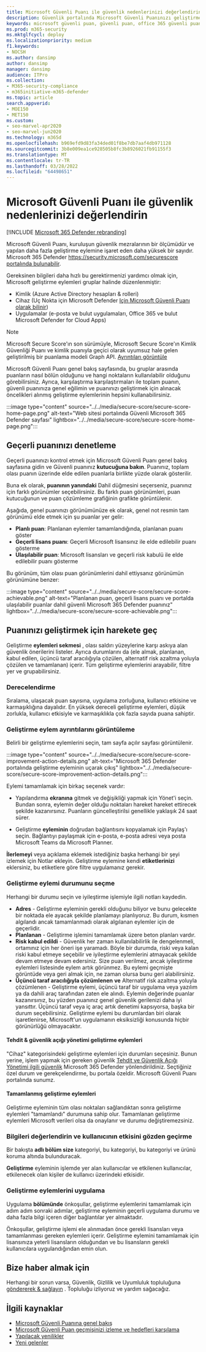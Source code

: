 ```yaml
---
title: Microsoft Güvenli Puanı ile güvenlik nedenlerinizi değerlendirin
description: Güvenlik portalında Microsoft Güvenli Puanınızı geliştirmek için nasıl Microsoft 365 Defender açıklar.
keywords: microsoft güvenli puan, güvenli puan, office 365 güvenli puanı, microsoft güvenlik puanı, Microsoft 365 Defender portalı, geliştirme eylemleri
ms.prod: m365-security
ms.mktglfcycl: deploy
ms.localizationpriority: medium
f1.keywords:
- NOCSH
ms.author: dansimp
author: dansimp
manager: dansimp
audience: ITPro
ms.collection:
- M365-security-compliance
- m365initiative-m365-defender
ms.topic: article
search.appverid:
- MOE150
- MET150
ms.custom:
- seo-marvel-apr2020
- seo-marvel-jun2020
ms.technology: m365d
ms.openlocfilehash: b969efd9d83fa34ded01f8be7db7aaf4db971128
ms.sourcegitcommit: 3b8e009ea1ce928505b8fc3b8926021fb91155f3
ms.translationtype: MT
ms.contentlocale: tr-TR
ms.lasthandoff: 03/28/2022
ms.locfileid: "64498651"
---
```

# <a name="assess-your-security-posture-with-microsoft-secure-score"></a>Microsoft Güvenli Puanı ile güvenlik nedenlerinizi değerlendirin

[!INCLUDE [Microsoft 365 Defender rebranding](../includes/microsoft-defender.md)]

Microsoft Güvenli Puanı, kuruluşun güvenlik mezralarının bir ölçümüdür ve yapılan daha fazla geliştirme eylemine işaret eden daha yüksek bir sayıdır. Microsoft 365 Defender https://security.microsoft.com/securescore [portalında bulunabilir](microsoft-365-defender.md).

Gereksinen bilgileri daha hızlı bu gerektirmenizi yardımcı olmak için, Microsoft geliştirme eylemleri gruplar halinde düzenlenmiştir:

- Kimlik (Azure Active Directory hesapları & rolleri)
- Cihaz (Uç Nokta için Microsoft Defender [Için Microsoft Güvenli Puanı olarak bilinir](/windows/security/threat-protection/microsoft-defender-atp/tvm-microsoft-secure-score-devices))
- Uygulamalar (e-posta ve bulut uygulamaları, Office 365 ve bulut Microsoft Defender for Cloud Apps)

>[!NOTE]
>Microsoft Secure Score'ın son sürümüyle, Microsoft Secure Score'ın Kimlik Güvenliği Puanı ve kimlik puanıyla geçici olarak uyumsuz hale gelen geliştirilmiş bir puanlama modeli Graph API. [Ayrıntıları görüntüle](microsoft-secure-score-whats-new.md)

Microsoft Güvenli Puanı genel bakış sayfasında, bu gruplar arasında puanların nasıl bölün olduğunu ve hangi noktaların kullanılabilir olduğunu görebilirsiniz. Ayrıca, karşılaştırma karşılaştırmaları ile toplam puanın, güvenli puanınıza genel eğilimin ve puanınızı geliştirmek için alınacak öncelikleri alınmış geliştirme eylemlerinin hepsini kullanabilirsiniz.

:::image type="content" source="../../media/secure-score/secure-score-home-page.png" alt-text="Web sitesi portalında Güvenli Microsoft 365 Defender sayfası" lightbox="../../media/secure-score/secure-score-home-page.png":::

## <a name="check-your-current-score"></a>Geçerli puanınızı denetleme

Geçerli puanınızı kontrol etmek için Microsoft Güvenli Puanı genel bakış sayfasına gidin ve Güvenli puanınız **kutucuğuna bakın**. Puanınız, toplam olası puanın üzerinde elde edilen puanlarla birlikte yüzde olarak gösterilir.

Buna ek olarak, **puanının yanındaki** Dahil düğmesini seçerseniz, puanınız için farklı görünümler seçebilirsiniz. Bu farklı puan görünümleri, puan kutucuğunun ve puan çözümleme grafiğinin grafikte görüntülenir.

Aşağıda, genel puanınızı görünümünüze ek olarak, genel not resmin tam görünümü elde etmek için şu puanlar yer gelir:

- **Planlı puan**: Planlanan eylemler tamamlandığında, planlanan puanı göster
- **Geçerli lisans puanı**: Geçerli Microsoft lisansınız ile elde edilebilir puanı gösterme
- **Ulaşılabilir puan**: Microsoft lisansları ve geçerli risk kabulü ile elde edilebilir puanı gösterme

Bu görünüm, tüm olası puan görünümlerini dahil ettiysanız görünümün görünümüne benzer:

:::image type="content" source="../../media/secure-score/secure-score-achievable.png" alt-text="Planlanan puan, geçerli lisans puanı ve portalda ulaşılabilir puanlar dahil güvenli Microsoft 365 Defender puanınız" lightbox="../../media/secure-score/secure-score-achievable.png":::

## <a name="take-action-to-improve-your-score"></a>Puanınızı geliştirmek için harekete geç

Geliştirme **eylemleri sekmesi** , olası saldırı yüzeylerine karşı askıya alan güvenlik önerilerini listeler. Ayrıca durumlarını da (ele almak, planlanan, kabul edilen, üçüncü taraf aracılığıyla çözülen, alternatif risk azaltma yoluyla çözülen ve tamamlanan) içerir. Tüm geliştirme eylemlerini arayabilir, filtre yer ve grupabilirsiniz.  

### <a name="ranking"></a>Derecelendirme

Sıralama, ulaşacak puan sayısına, uygulama zorluğuna, kullanıcı etkisine ve karmaşıklığına dayalıdır. En yüksek dereceli geliştirme eylemleri, düşük zorlukla, kullanıcı etkisiyle ve karmaşıklıkla çok fazla sayıda puana sahiptir.

### <a name="view-improvement-action-details"></a>Geliştirme eylem ayrıntılarını görüntüleme

Belirli bir geliştirme eylemlerini seçin, tam sayfa açılır sayfası görüntülenir.  

:::image type="content" source="../../media/secure-score/secure-score-improvement-action-details.png" alt-text="Microsoft 365 Defender portalında geliştirme eyleminin uçarak çıkış" lightbox="../../media/secure-score/secure-score-improvement-action-details.png":::

Eylemi tamamlamak için birkaç seçenek vardır:

- Yapılandırma **ekranına** gitmek ve değişikliği yapmak için Yönet'i seçin. Bundan sonra, eylemin değer olduğu noktaları hareket hareket ettirecek şekilde kazanırsınız. Puanların güncelleştirilsi genellikle yaklaşık 24 saat sürer.

- Geliştirme **eyleminin** doğrudan bağlantısını kopyalamak için Paylaş'ı seçin. Bağlantıyı paylaşmak için e-posta, e-posta adresi veya posta Microsoft Teams da Microsoft Planner.

**İlerlemeyi** veya açıklama eklemek istediğiniz başka herhangi bir şeyi izlemek için Notlar ekleyin. Geliştirme eylemine kendi **etiketlerinizi** eklersiniz, bu etiketlere göre filtre uygulamanız gerekir.

### <a name="choose-an-improvement-action-status"></a>Geliştirme eylemi durumunu seçme

Herhangi bir durumu seçin ve iyileştirme işlemiyle ilgili notları kaydedin.

- **Adres** - Geliştirme eyleminin gerekli olduğunu biliyor ve bunu gelecekte bir noktada ele ayacak şekilde planlamayı planlıyoruz. Bu durum, kısmen algılandı ancak tamamlanmadı olarak algılanan eylemler için de geçerlidir.
- **Planlanan** - Geliştirme işlemini tamamlamak üzere beton planları vardır.
- **Risk kabul edildi** - Güvenlik her zaman kullanılabilirlik ile dengelenmeli, ortamınız için her öneri işe yaramadı. Böyle bir durumda, riski veya kalan riski kabul etmeye seçebilir ve iyileştirme eylemlerini atmayacak şekilde devam etmeye devam edersiniz. Size puan verilmez, ancak iyileştirme eylemleri listesinde eylem artık görünmez. Bu eylemi geçmişte  görüntüde veya geri almak için, ne zaman olursa bunu geri alabilirsiniz.
- **Üçüncü taraf aracılığıyla çözümlenen** **ve** Alternatif risk azaltma yoluyla çözümlenen - Geliştirme eylemi, üçüncü taraf bir uygulama veya yazılım ya da dahili araç tarafından zaten ele alındı. Eylemin değerinde puanlar kazanırsınız, bu yüzden puanınız genel güvenlik gerilenizi daha iyi yansıttır. Üçüncü taraf veya iç araç artık denetimi kapsıyorsa, başka bir durum seçebilirsiniz. Geliştirme eylemi bu durumlardan biri olarak işaretlenirse, Microsoft'un uygulamanın eksiksizliği konusunda hiçbir görünürlüğü olmayacaktır.

#### <a name="threat--vulnerability-management-improvement-actions"></a>Tehdit & güvenlik açığı yönetimi geliştirme eylemleri

"Cihaz" kategorisindeki geliştirme eylemleri için durumları seçesiniz. Bunun yerine, işlem yapmak için gereken güvenlik [Tehdit ve Güvenlik Açığı Yönetimi ilgili güvenlik](/windows/security/threat-protection/microsoft-defender-atp/tvm-security-recommendation) Microsoft 365 Defender yönlendirildiniz. Seçtiğiniz özel durum ve gerekçelendirme, bu portala özeldir. Microsoft Güvenli Puanı portalında sunumz.

#### <a name="completed-improvement-actions"></a>Tamamlanmış geliştirme eylemleri

Geliştirme eyleminin tüm olası noktaları sağlandıktan sonra geliştirme eylemleri "tamamlandı" durumuna sahip olur. Tamamlanan geliştirme eylemleri Microsoft verileri olsa da onaylanır ve durumu değiştiremezsiniz.

### <a name="assess-information-and-review-user-impact"></a>Bilgileri değerlendirin ve kullanıcının etkisini gözden geçirme

Bir bakışta **adlı bölüm size** kategoriyi, bu kategoriyi, bu kategoriyi ve ürünü koruma altında bulunduracak.

**Geliştirme** eyleminin işlemde yer alan kullanıcılar ve etkilenen kullanıcılar, etkilenecek olan kişiler de kullanıcı üzerindeki  etkisidir.

### <a name="implement-the-improvement-action"></a>Geliştirme eylemlerini uygulama

Uygulama **bölümünde** önkoşullar, geliştirme eylemlerini tamamlamak için adım adım sonraki adımlar, geliştirme eyleminin geçerli uygulama durumu ve daha fazla bilgi içeren diğer bağlantılar yer almaktadır.

Önkoşullar, geliştirme işlemi ele alınmadan önce gerekli lisansları veya tamamlanması gereken eylemleri içerir. Geliştirme eylemini tamamlamak için lisansınıza yeterli lisansların olduğundan ve bu lisansların gerekli kullanıcılara uygulandığından emin olun.  

## <a name="we-want-to-hear-from-you"></a>Bize haber almak için

Herhangi bir sorun varsa, Güvenlik, Gizlilik ve Uyumluluk topluluğuna [göndererek & sağlayın](https://techcommunity.microsoft.com/t5/Security-Privacy-Compliance/bd-p/security_privacy) . Topluluğu izliyoruz ve yardım sağacağız.

## <a name="related-resources"></a>İlgili kaynaklar

- [Microsoft Güvenli Puanına genel bakış](microsoft-secure-score.md)
- [Microsoft Güvenli Puan geçmişinizi izleme ve hedefleri karşılama](microsoft-secure-score-history-metrics-trends.md)
- [Yapılacak yenilikler](microsoft-secure-score-whats-coming.md)
- [Yeni gelenler](microsoft-secure-score-whats-new.md)
